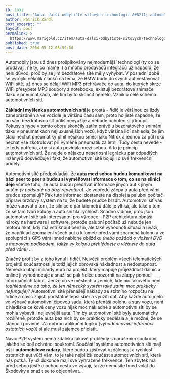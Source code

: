 ```yaml
---
ID: 1031
post_title: 'Auta, další odbytiště síťových technologií &#8211; automotivní sítě'
author: Patrick Zandl
post_excerpt: ""
layout: post
permalink: >
  https://www.marigold.cz/item/auta-dalsi-odbytiste-sitovych-technologii-automotivni-site
published: true
post_date: 2004-05-12 08:59:00
---
```

<P>Automobily jsou už dnes prošpikovány nejmodernější technologi (ty co se prodávají, ne ty, co máme :) a mnoho prodavačů integráčů už napadlo, že není důvod, proč by se jim bezdrátové sítě měly vyhýbat. V poslední době se vyrojilo několik článků na téma, že BMW bude do svých aut vestavovat WiFi sítě, už dnes se dělají WiFi MP3 přehrávače do auta, do kterých skrze WiFi přesypete MP3 soubory z notebooku, existují bezdrátové snímače tlaku v pneumatikách, ale tím by to skončit nemělo. Vzniklo celé schéma automotivních sítí. </P>
<P><STRONG>Základní myšlenka automotivních sítí</STRONG> je prostá - řidič je většinou za jízdy zaneprázdněn a ve vozidle je většinu času sám, proto ho jistě napadne, že on sám bezdrátovou síť příliš nevyužije a nebude ochoten si ji koupit. Pokusy s hype v tomto oboru skončily zatím právě u bezdrátového snímání tlaku v pneumatikách nejluxusnějších vozů, když většina lidí nahlédla, že jim stačí nechat pneumatiky plnit nějakou směsí jako Nitrox a jednou za půl roku nechat vše zkotrolovat při výměně pneumatik za letní. Tudy cesta nevede - je tedy potřeba, aby si auta povídala mezi sebou. A to je princip automotivních sítí. Že nejde o nějakou neseriosní legrácku pár odpadlých inženýrů dosvědčuje i fakt, že automotivní sítě bojují i o své frekvenční příděly. </P>
<P>Automotivní sítě předpokládají, že <STRONG>auta mezi sebou budou komunikovat na bázi peer to peer a budou si vyměňovat informace o tom, co se na silnici děje</STRONG> včetně toho, že auta budou předávat informace jiných aut k jiným autům <EM>(v podstatě na bázi repeateru). </EM>Je vepředu zácpa a auta před vámi prudce zpomalují? Pak tuto informaci dostanete na displej a palubní počítač připraví brzdový systém na to, že budete prudce brzdit. Automotivní síť vás může varovat o tom, že silnice o pár kilometrů dále je vlhká, ale také o tom, že se tam tvoří kolony a auta snížila rychlost. Snadno vidíme, proč jsou automotivní sítě tak interesantní pro výrobce - P2P architektura obnáší nároky na hardware i software, protože palubní počítač už nebude jen motoru říkat, kdy má vstříknout benzín, ale také vyhodnotí situaci a uváží, že například zpomalení všech aut o kilometr před vámi znamená kolonu a ve spolupráci s GPS vám ihned nabídne objížďku <EM>(nebo požádá o vložení DVD s mapovým podkladem, takže vy kolonu přehlédnete a vlétnete do auta před vámi)</EM> ...</P>
<P>Značný profit by z toho kynul i řidiči. Největší problém všech telematických projektů součastnosti je totiž jejich obrovská nákladnost a nedostupnost. Německo utápí miliardy euro na projekt, který mapuje průjezdnost dálnic a online ji vyhodnocuje a snaží se pak řidiče upozornit na zácpy pomocí informačních tabulí. Jenže co ve městech a zemích, kde nic takového není <EM>(odhlédněme od toho, že ten německý systém také zatím moc prakticky nefunguje)</EM>? Automotivní sítě přenášejí náklady ze státního rozpočtu na řidiče a navíc zajistí podstatně lepší sběr a využití dat. Aby každé auto mělo ve výbavě automotivní čipovou sadu, která přenáší polohu a stav vozu, není z hlediska celkové ceny vozu nijak moc nákladné a automotivní sítí by se mohla vybavit i nejlevnější auta. Tím by automotivní sítě byly automaticky rozšířené, protože auta bez nich by se prakticky nedělala a je možné, že se stanou i povinné. Za dobrou aplikační logiku <EM>(vyhodnocování informací ostatních vozů)</EM> si ale musí zájemce připlatit. </P>
<P>Navíc P2P systém nemá zdaleka takové problémy s narušením soukromí, jakého se bojí ochránci soukromí. Součástí systému automotivních sítí mají být i <STRONG>automobilové radary</STRONG>, které budou zjišťovat vzdálenost a rychlost ostatních aut vůči vám, to je také nejbližší součást automotivních sítí, která nás potká. Ty už dokonce mají své vyhrazené frekvence. Ten zbytek má před sebou ještě dlouhou cestu ve vývoji, takže nemusíte hned volat do Škodovky a snažit se to objednávat...</P>